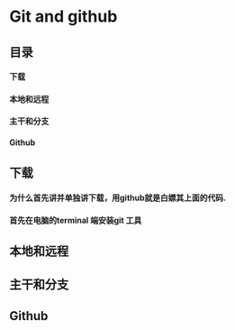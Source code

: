 # Git and github

## 目录
#### 下载
#### 本地和远程
#### 主干和分支
#### Github

## 下载
#### 为什么首先讲并单独讲下载，用github就是白嫖其上面的代码.
#### 首先在电脑的terminal 端安装git 工具
#### 

## 本地和远程

## 主干和分支

## Github


